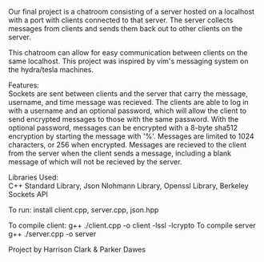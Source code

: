 Our final project is a chatroom consisting of a server hosted on a localhost with a port with clients connected to that server. 
The server collects messages from clients and sends them back out to other clients on the server. 

This chatroom can allow for easy communication between clients on the same localhost.
This project was inspired by vim's messaging system on the hydra/tesla machines. 

Features:   
Sockets are sent between clients and the server that carry the message, username, and time message was recieved. 
The clients are able to log in with a username and an optional password, which will allow the client to send encrypted messages to those with the same password. 
With the optional password, messages can be encrypted with a 8-byte sha512 encryption by starting the message with '%'.
Messages are limited to 1024 characters, or 256 when encrypted.
Messages are recieved to the client from the server when the client sends a message, including a blank message of which will not be recieved by the server.

Libraries Used:   
C++ Standard Library, 
Json Nlohmann Library,
Openssl Library,
Berkeley Sockets API

To run: 
install client.cpp, server.cpp, json.hpp

To compile client:
g++ ./client.cpp -o client -lssl -lcrypto
To compile server
g++ ./server.cpp -o server

Project by Harrison Clark & Parker Dawes
